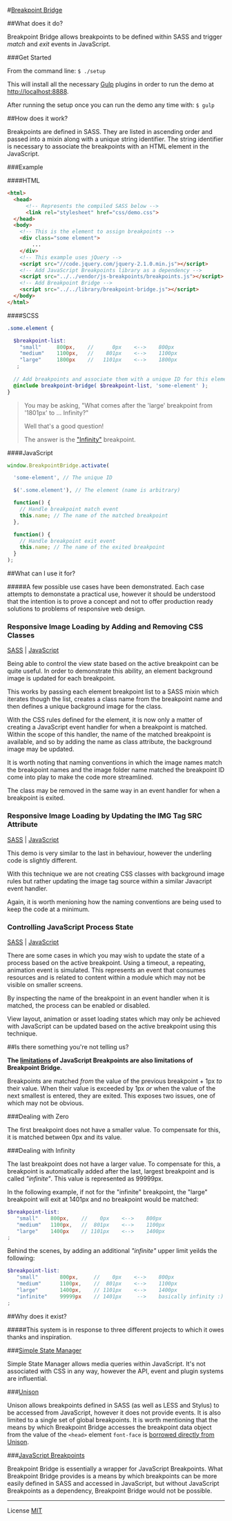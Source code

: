 #[Breakpoint Bridge](http://raypatterson.github.io/breakpoint-bridge/)

##What does it do?

Breakpoint Bridge allows breakpoints to be defined within SASS and trigger _match_ and _exit_ events in JavaScript.

###Get Started

From the command line: `$ ./setup`

This will install all the necessary [Gulp](http://gulpjs.com/) plugins in order to run the demo at [http://localhost:8888](http://localhost:8888).

After running the setup once you can run the demo any time with: `$ gulp`

##How does it work?

Breakpoints are defined in SASS. They are listed in ascending order and passed into a mixin along with a unique string identifier. The string identifier is necessary to associate the breakpoints with an HTML element in the JavaScript. 

###Example

####HTML
```html
<html>
  <head>
      <!-- Represents the compiled SASS below -->
      <link rel="stylesheet" href="css/demo.css">
  </head>
  <body>
  	<!-- This is the element to assign breakpoints -->
    <div class="some element">
    	...
    </div>
    <!-- This example uses jQuery -->
    <script src="//code.jquery.com/jquery-2.1.0.min.js"></script>
  	<!-- Add JavaScript Breakpoints library as a dependency -->
    <script src="../../vendor/js-breakpoints/breakpoints.js"></script>
  	<!-- Add Breakpoint Bridge -->
    <script src="../../library/breakpoint-bridge.js"></script>
  </body>
</html>

```

####SCSS
```scss
.some.element {

  $breakpoint-list:
    "small"     800px,    //      0px    <-->    800px
    "medium"    1100px,   //    801px    <-->    1100px
    "large"     1800px    //   1101px    <-->    1800px
   ;
  
  // Add breakpoints and associate them with a unique ID for this element.
  @include breakpoint-bridge( $breakpoint-list, 'some-element' ); 
}
```

> You may be asking, "What comes after the 'large' breakpoint from '1801px' to … Infinity?" 
> 
> Well that's a good question! 
>
> The answer is the ["Infinity"](#infinity) breakpoint.

####JavaScript
```javascript
window.BreakpointBridge.activate(

  'some-element', // The unique ID

  $('.some.element'), // The element (name is arbitrary)

  function() {
    // Handle breakpoint match event
    this.name; // The name of the matched breakpoint
  }, 

  function() {
    // Handle breakpoint exit event
    this.name; // The name of the exited breakpoint
  }
);

```


##What can I use it for?

#####A few possible use cases have been demonstrated. Each case attempts to demonstate a practical use, however it should be understood that the intention is to prove a concept and not to offer production ready solutions to problems of responsive web design.

### Responsive Image Loading by Adding and Removing CSS Classes

[SASS](https://github.com/RayPatterson/breakpoint-bridge/blob/master/demo/source/sass/_demo-background-image.scss) | [JavaScript](https://github.com/RayPatterson/breakpoint-bridge/blob/master/demo/source/js/demo-background-image.js)

Being able to control the view state based on the active breakpoint can be quite useful. In order to demonstrate this ability, an element background image is updated for each breakpoint. 

This works by passing each element breakpoint list to a SASS mixin which iterates though the list, creates a class name from the breakpoint name and then defines a unique background image for the class.

With the CSS rules defined for the element, it is now only a matter of creating a JavaScript event handler for when a breakpoint is matched. Within the scope of this handler, the name of the matched breakpoint is available, and so by adding the name as class attribute, the background image may be updated.

It is worth noting that naming conventions in which the image names match the breakpoint names and the image folder name matched the breakpoint ID come into play to make the code more streamlined.

The class may be removed in the same way in an event handler for when a breakpoint is exited.

### Responsive Image Loading by Updating the IMG Tag SRC Attribute

[SASS](https://github.com/RayPatterson/breakpoint-bridge/blob/master/demo/source/sass/_demo-inline-image.scss) | [JavaScript](https://github.com/RayPatterson/breakpoint-bridge/blob/master/demo/source/js/demo-inline-image.js)

This demo is very similar to the last in behaviour, however the underling code is slightly different.

With this technique we are not creating CSS classes with background image rules but rather updating the image tag source within a similar Javacript event handler.

Again, it is worth menioning how the naming conventions are being used to keep the code at a minimum.

### Controlling JavaScript Process State

[SASS](https://github.com/RayPatterson/breakpoint-bridge/blob/master/demo/source/sass/_demo-process-state.scss) | [JavaScript](https://github.com/RayPatterson/breakpoint-bridge/blob/master/demo/source/js/demo-process-state.js)

There are some cases in which you may wish to update the state of a process based on the active breakpoint. Using a timeout, a repeating, animation event is simulated. This represents an event that consumes resources and is related to content within a module which may not be visible on smaller screens. 

By inspecting the name of the breakpoint in an event handler when it is matched, the process can be enabled or disabled.

View layout, animation or asset loading states which may only be achieved with JavaScript can be updated based on the active breakpoint using this technique.

##Is there something you're not telling us?

**The [limitations](https://github.com/14islands/js-breakpoints#limitations) of JavaScript Breakpoints are also limitations of Breakpoint Bridge.**

Breakpoints are matched _from_ the value of the previous breakpoint + 1px _to_ their value. When their value is exceeded by 1px _or_ when the value of the next smallest is entered, they are exited. This exposes two issues, one of which may not be obvious.

###Dealing with Zero

The first breakpoint does not have a smaller value. To compensate for this, it is matched between 0px and its value.

<a name="infinity"></a>
###Dealing with Infinity

The last breakpoint does not have a larger value. To compensate for this, a breakpoint is automatically added after the last, largest breakpoint and is called *"infinite"*. This value is represented as 99999px.

In the following example, if not for the "infinite" breakpoint, the "large" breakpoint will exit at 1401px and no breakpoint would be matched:

```scss
$breakpoint-list:
   "small"    800px,    //    0px    <-->    800px
   "medium"   1100px,   //  801px    <-->    1100px
   "large"    1400px    // 1101px    <-->    1400px
;
```

Behind the scenes, by adding an additional *"infinite"* upper limit yeilds the following:

```scss
$breakpoint-list:
   "small"       800px,     //    0px    <-->    800px
   "medium"      1100px,    //  801px    <-->    1100px
   "large"       1400px,    // 1101px    <-->    1400px
   "infinite"    99999px    // 1401px     -->    basically infinity :)
;
```


##Why does it exist?

#####This system is in response to three different projects to which it owes thanks and inspiration.

###[Simple State Manager](http://www.simplestatemanager.com/)

Simple State Manager allows media queries within JavaScript. It's not associated with CSS in any way, however the API, event and plugin systems are influential.

###[Unison](http://bjork24.github.io/Unison/)

Unison allows breakpoints defined in SASS (as well as LESS and Stylus) to be accessed from JavaScript, however it does not provide events. It is also limited to a single set of global breakpoints. It is worth mentioning that the means by which Breakpoint Bridge accesses the breakpoint data object from the value of the `<head>` element `font-face` is [borrowed directly from Unison](https://github.com/bjork24/Unison/blob/master/css/_breakpoints.scss#L34-L39).

###[JavaScript Breakpoints](https://github.com/14islands/js-breakpoints)

Breakpoint Bridge is essentially a wrapper for JavaScript Breakpoints. What Breakpoint Bridge provides is a means by which breakpoints can be more easily defined in SASS and accessed in JavaScript, but without JavaScript Breakpoints as a dependency, Breakpoint Bridge would not be possible. 

---

License [MIT](https://raw.github.com/RayPatterson/breakpoint-bridge/master/LICENSE)
